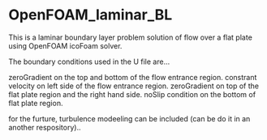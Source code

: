 # OpenFOAM_laminar_BL
This is a laminar boundary layer problem solution of flow over a flat plate using OpenFOAM icoFoam solver.

The boundary conditions used in the U file are...

zeroGradient on the top and bottom of the flow entrance region.
constrant velocity on left side of the flow entrance region.
zeroGradient on top of the flat plate region and the right hand side.
noSlip condition on the bottom of flat plate region.

for the furture, turbulence modeeling can be included (can be do it in an another respository)..
